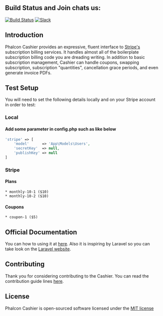 ## Build Status and Join chats us:

[![Build Status](https://travis-ci.org/duythien/cashier.svg?branch=master)](https://travis-ci.org/duythien/cashier) [![Slack](https://img.shields.io/badge/slack-join%20chat%20%E2%86%92-brightgreen.svg?style=flat-square)](http://chat.phalcontip.com)

## Introduction

Phalcon Cashier provides an expressive, fluent interface to [Stripe's](https://stripe.com) subscription billing services. It handles almost all of the boilerplate subscription billing code you are dreading writing. In addition to basic subscription management, Cashier can handle coupons, swapping subscription, subscription "quantities", cancellation grace periods, and even generate invoice PDFs.

## Test Setup
You will need to set the following details locally and on your Stripe account in order to test:

### Local
#### Add some parameter in config.php such as like below

```php
'stripe' => [
    'model'      => 'App\Models\Users',
    'secretKey'  => null,
    'publishKey' => null
]
```

### Stripe
#### Plans
    * monthly-10-1 ($10)
    * monthly-10-2 ($10)
#### Coupons
    * coupon-1 ($5)

## Official Documentation

You can how to using it at [here](https://github.com/duythien/cashier/wiki/Using-Phalcon-Cashier). Also it is inspiring by Laravel so you can take look on the [Laravel website](http://laravel.com/docs/billing).

## Contributing

Thank you for considering contributing to the Cashier. You can read the contribution guide lines [here](contributing.md).

## License

Phalcon Cashier is open-sourced software licensed under the [MIT license](http://opensource.org/licenses/MIT)
